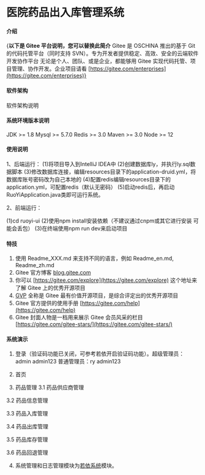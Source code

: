 # 医院药品出入库管理系统

#### 介绍
{**以下是 Gitee 平台说明，您可以替换此简介**
Gitee 是 OSCHINA 推出的基于 Git 的代码托管平台（同时支持 SVN）。专为开发者提供稳定、高效、安全的云端软件开发协作平台
无论是个人、团队、或是企业，都能够用 Gitee 实现代码托管、项目管理、协作开发。企业项目请看 [https://gitee.com/enterprises](https://gitee.com/enterprises)}

#### 软件架构
软件架构说明

#### 系统环境版本说明
JDK >= 1.8 
Mysql >= 5.7.0
Redis >= 3.0
Maven >= 3.0
Node >= 12

#### 使用说明

1、后端运行：
(1)将项目导入到IntelliJ IDEA中
(2)创建数据库ly，并执行ly.sql数据脚本
(3)修改数据库连接，编辑resources目录下的application-druid.yml，将数据库账号密码改为自己本地的
(4)配置redis编辑resources目录下的application.yml，可配置redis（默认无密码）
(5)启动redis后，再启动RuoYiApplication.java类即可运行系统。

2、前端运行：

(1)cd ruoyi-ui
(2)使用npm install安装依赖（不建议通过cnpm或其它进行安装 可能会丢包）
(3)在终端使用npm run dev来启动项目

#### 特技

1.  使用 Readme\_XXX.md 来支持不同的语言，例如 Readme\_en.md, Readme\_zh.md
2.  Gitee 官方博客 [blog.gitee.com](https://blog.gitee.com)
3.  你可以 [https://gitee.com/explore](https://gitee.com/explore) 这个地址来了解 Gitee 上的优秀开源项目
4.  [GVP](https://gitee.com/gvp) 全称是 Gitee 最有价值开源项目，是综合评定出的优秀开源项目
5.  Gitee 官方提供的使用手册 [https://gitee.com/help](https://gitee.com/help)
6.  Gitee 封面人物是一档用来展示 Gitee 会员风采的栏目 [https://gitee.com/gitee-stars/](https://gitee.com/gitee-stars/)

#### 系统演示

1.  登录（验证码功能已关闭，可参考若依开启验证码功能）。超级管理员： admin admin123 普通管理员：ry admin123

2.  首页

3.  药品管理
  3.1  药品供应商管理

  3.2  药品信息管理

  3.3  药品入库管理

  3.4  药品出库管理

  3.5  药品库存管理

  3.6  药品回退管理

4.  系统管理和日志管理模块为[若依系统](http://www.ruoyi.vip/)模块。
